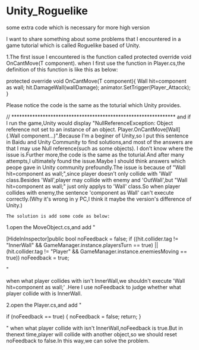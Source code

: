 # Unity_Roguelike
some extra code which is necessary for more high version

I want to share something about some problems that I encountered in a game tutorial which is called Roguelike based of Unity.

1.The first issue I encountered is the function called protected override void OnCantMove<T>(T component).
  when I first use the function in Player.cs,the definition of this function is like this as below:
  
  protected override void OnCantMove<T>(T component){
  Wall hit=component as wall;
  hit.DamageWall(wallDamage);
  animator.SetTrigger(Player_Attacck);
  }
  
  Please notice the code is the same as the toturial which Unity provides.
  
 // ***************************************************************
  and if I run the game,Unity would display "NullReferenceException: Object reference not set to an instance of an object.
Player.OnCantMove[Wall](.Wall component...)".Because I'm a beginer of Unity,so I put this sentence in Baidu and Unity Community to find solutions,and most of the answers are that I may use Null reference(such as  some objects).
  I don't know where the issue is.Further more,the code is the same as the toturial.And after many attempts,I ultimately found the issue.Maybe I should think answers which peope gave in Unity community prefoundly.The issue is because of "Wall hit=component as wall;",since player doesn't only collide with 'Wall' class.Besides 'Wall',player may collide with enemy and 'OutWall',but "Wall hit=component as wall;" just only applys to 'Wall' class.So when player collides with enemy,the sentence 'component as Wall'  can't execute correctly.(Why it's wrong in y PC,I think it maybe the version's difference of Unity.)
  
    The solution is add some code as below:
  1.open the MoveObject.cs,and add 
  "
 
  [HideInInspector]public bool noFeedback = false;
  if ((hit.collider.tag != "InnerWall" && GameManager.instance.playersTurn == true)
          || (hit.collider.tag != "Player" && GameManager.instance.enemiesMoving == true))
            noFeedback = true;
            
  "
  
  when what player collides with isn't InnerWall,we shouldn't execute 'Wall hit=component as wall;' .Here I use noFeedback to judge whether what player collide with is InnerWall.
  
  2.open the Player.cs,and add
  "
  
   if (noFeedback == true)
        {
            noFeedback = false;
            return;
        }
        
  "
  when what player collide with isn't InnerWall,noFeedback is true.But in thenext time,player will collide with another object,so we should reset noFeedback to false.In this way,we can solve the problem.
  
